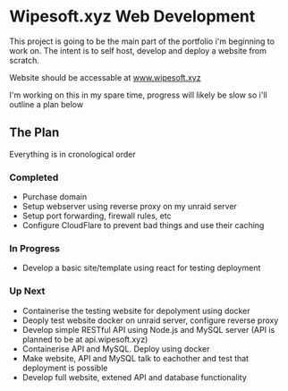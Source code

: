 # Wipesoft.xyz Web Development

This project is going to be the main part of the portfolio i'm beginning to work on.
The intent is to self host, develop and deploy a website from scratch.


Website should be accessable at www.wipesoft.xyz

I'm working on this in my spare time, progress will likely be slow so i'll outline a plan below


## The Plan

Everything is in cronological order

### Completed

* Purchase domain
* Setup webserver using reverse proxy on my unraid server
* Setup port forwarding, firewall rules, etc
* Configure CloudFlare to prevent bad things and use their caching

### In Progress
* Develop a basic site/template using react for testing deployment

### Up Next
* Containerise the testing website for depolyment using docker
* Deoply test website docker on unraid server, configure reverse proxy
* Develop simple RESTful API using Node.js and MySQL server (API is planned to be at api.wipesoft.xyz)
* Containerise API and MySQL. Deploy using docker
* Make website, API and MySQL talk to eachother and test that deployment is possible
* Develop full website, extened API and database functionality
